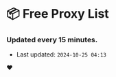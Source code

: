 # :package: Free Proxy List
### Updated every 15 minutes.

- Last updated: `2024-10-25 04:13`

:heart:
